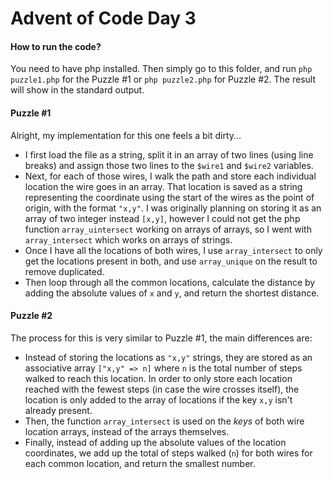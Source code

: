 # Advent of Code Day 3

#### How to run the code?

You need to have php installed. Then simply go to this folder, and run `php puzzle1.php` for the Puzzle #1 or `php puzzle2.php` for Puzzle #2. The result will show in the standard output.

#### Puzzle #1

Alright, my implementation for this one feels a bit dirty...  

- I first load the file as a string, split it in an array of two lines (using line breaks) and assign those two lines to the `$wire1` and `$wire2` variables.  
- Next, for each of those wires, I walk the path and store each individual location the wire goes in an array. That location is saved as a string representing the coordinate using the start of the wires as the point of origin, with the format `"x,y"`. I was originally planning on storing it as an array of two integer instead `[x,y]`, however I could not get the php function `array_uintersect` working on arrays of arrays, so I went with `array_intersect` which works on arrays of strings.
- Once I have all the locations of both wires, I use `array_intersect` to only get the locations present in both, and use `array_unique` on the result to remove duplicated.
- Then loop through all the common locations, calculate the distance by adding the absolute values of `x` and `y`, and return the shortest distance.

#### Puzzle #2

The process for this is very similar to Puzzle #1, the main differences are:  

- Instead of storing the locations as `"x,y"` strings, they are stored as an associative array `["x,y" => n]` where `n` is the total number of steps walked to reach this location. In order to only store each location reached with the fewest steps (in case the wire crosses itself), the location is only added to the array of locations if the key `x,y` isn't already present.
- Then, the function `array_intersect` is used on the _keys_ of both wire location arrays, instead of the arrays themselves.
- Finally, instead of adding up the absolute values of the location coordinates, we add up the total of steps walked (`n`) for both wires for each common location, and return the smallest number.